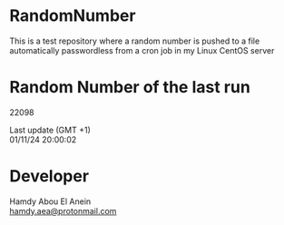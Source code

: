 # RandomNumber    
This is a test repository where a random number is pushed to a file automatically passwordless from a cron job in my Linux CentOS server    
# Random Number of the last run   
22098
      
Last update (GMT +1)    
01/11/24 20:00:02
# Developer    
Hamdy Abou El Anein   
hamdy.aea@protonmail.com
